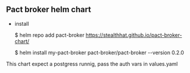 ## Pact broker helm chart

* install

  $ helm repo add pact-broker https://stealthhat.github.io/pact-broker-chart/

  $ helm install my-pact-broker pact-broker/pact-broker --version 0.2.0

This chart expect a postgress runnig, pass the auth vars in values.yaml
